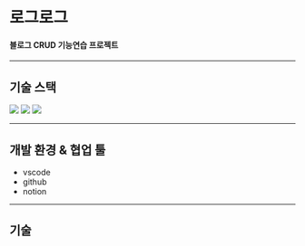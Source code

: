 # 로그로그
#### 블로그 CRUD 기능연습 프로젝트

---

## 기술 스택
<div>
  <img src="https://img.shields.io/badge/React-00ADD8?style=plastic&logo=React&logoColor=fff"/>
  <img src="https://img.shields.io/badge/JavaScript-%23F7DF1E?style=plastic&logo=javascript&logoColor=fff"/>  
  <img src="https://img.shields.io/badge/CSS-1572B6?style=plastic&logo=CSS3&logoColor=fff"/>

</div>

---

## 개발 환경 & 협업 툴
- vscode
- github
- notion

---

## 기술
